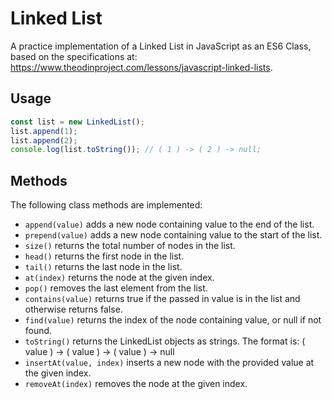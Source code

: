 # Linked List

A practice implementation of a Linked List in JavaScript as an ES6 Class, based on the specifications at: https://www.theodinproject.com/lessons/javascript-linked-lists.

## Usage

```js
const list = new LinkedList();
list.append(1);
list.append(2);
console.log(list.toString()); // ( 1 ) -> ( 2 ) -> null;
```

## Methods

The following class methods are implemented:

- `append(value)` adds a new node containing value to the end of the list.
- `prepend(value)` adds a new node containing value to the start of the list.
- `size()` returns the total number of nodes in the list.
- `head()` returns the first node in the list.
- `tail()` returns the last node in the list.
- `at(index)` returns the node at the given index.
- `pop()` removes the last element from the list.
- `contains(value)` returns true if the passed in value is in the list and otherwise returns false.
- `find(value)` returns the index of the node containing value, or null if not found.
- `toString()` returns the LinkedList objects as strings. The format is: ( value ) -> ( value ) -> ( value ) -> null
- `insertAt(value, index)` inserts a new node with the provided value at the given index.
- `removeAt(index)` removes the node at the given index.

